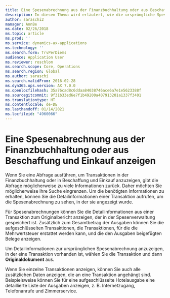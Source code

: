 ```yaml
---
title: Eine Spesenabrechnung aus der Finanzbuchhaltung oder aus Beschaffung und Einkauf anzeigen
description: In diesem Thema wird erläutert, wie die ursprüngliche Spesenabrechnung angezeigt wird, in der eine Transaktion vorhanden ist.
author: saraschi2
manager: AnnBe
ms.date: 02/26/2018
ms.topic: article
ms.prod: ''
ms.service: dynamics-ax-applications
ms.technology: ''
ms.search.form: TrvPerDiems
audience: Application User
ms.reviewer: roschlom
ms.search.scope: Core, Operations
ms.search.region: Global
ms.author: saraschi
ms.search.validFrom: 2016-02-28
ms.dyn365.ops.version: AX 7.0.0
ms.openlocfilehash: 35a76cad8c6ddaa84038746ace6a7e1e5623388f
ms.sourcegitcommit: 9f31b33ed6e7f1b49200a407913201a1337f3401
ms.translationtype: HT
ms.contentlocale: de-DE
ms.lasthandoff: 01/14/2021
ms.locfileid: "4960066"
---
```

# <a name="view-an-expense-report-from-general-ledger-or-procurement-and-sourcing"></a>Eine Spesenabrechnung aus der Finanzbuchhaltung oder aus Beschaffung und Einkauf anzeigen

Wenn Sie eine Abfrage ausführen, um Transaktionen in der Finanzbuchhaltung oder in Beschaffung und Einkauf anzuzeigen, gibt die Abfrage möglicherweise zu viele Informationen zurück. Daher möchten Sie möglicherweise Ihre Suche eingrenzen. Um die benötigten Informationen zu erhalten, können Sie die Detailinformationen einer Transaktion aufrufen, um die Spesenabrechnung zu sehen, in der sie angezeigt wurde.

Für Spesenabrechnungen können Sie die Detailinformationen aus einer Transaktion zum Originalbericht anzeigen, der in der Spesenverwaltung gespeichert ist. Zusätzlich zum Gesamtbetrag der Ausgaben können Sie die aufgeschlüsselten Transaktionen, die Transaktionen, für die die Mehrwertsteuer erstattet werden kann, und die den Ausgaben beigefügten Belege anzeigen.

Um Detailinformationen zur ursprünglichen Spesenabrechnung anzuzeigen, in der eine Transaktion vorhanden ist, wählen Sie die Transaktion und dann **Originaldokument** aus.

Wenn Sie einzelne Transaktionen anzeigen, können Sie auch alle zusätzlichen Daten anzeigen, die an eine Transaktion angehängt sind. Beispielsweise können Sie für eine aufgeschlüsselte Hotelausgabe eine detaillierte Liste der Ausgaben anzeigen, z. B. Internetzugang, Telefonanrufe und Zimmerservice.
